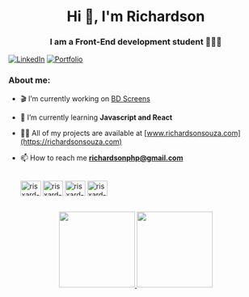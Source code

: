 <h1 align="center">Hi 👋, I'm Richardson</h1>
<h3 align="center">I am a Front-End development student 👨🏾‍💻</h3>

[![LinkedIn](https://img.shields.io/badge/linkedin-%230077B5.svg?style=for-the-badge&logo=linkedin&logoColor=white&link=https://www.linkedin.com/in/richardson-ssouza/)](https://www.linkedin.com/in/richardson-ssouza/)
[![Portfolio](https://img.shields.io/badge/Portfolio-%23000000.svg?style=for-the-badge&logo=firefox&logoColor=#FF7139&link=https://richardsonsouza.com)](https://richardsonsouza.com)



### About me:
- 🎬︎ I’m currently working on [BD Screens](https://github.com/Risxard/BD-Screens)
- 🌱 I’m currently learning **Javascript and React**
- 👨‍💻 All of my projects are available at [www.richardsonsouza.com](https://richardsonsouza.com)
- 📫 How to reach me **richardsonphp@gmail.com**

  <div style="display: inline_block" align="left"><br>
  <img align="center" alt="risxard-react" height="30" width="40" src="https://cdn.jsdelivr.net/gh/devicons/devicon/icons/react/react-original-wordmark.svg">
   <img align="center" alt="risxard-javascritp" height="30" width="40" src="https://cdn.jsdelivr.net/gh/devicons/devicon/icons/javascript/javascript-plain.svg">
  <img align="center" alt="risxard-HTML" height="30" width="40" src="https://cdn.jsdelivr.net/gh/devicons/devicon/icons/html5/html5-plain-wordmark.svg">
  <img align="center" alt="risxard-CSS" height="30" width="40" src="https://cdn.jsdelivr.net/gh/devicons/devicon/icons/css3/css3-plain-wordmark.svg">
  </div>
 <br>
 
  <div align= "center">
    <a href="https://github.com/risxard" >
    <img height=150  height="200" src="https://github-readme-stats.vercel.app/api?username=risxard&theme=dark"/>
    <a/>
    <a href="https://github.com/risxard" >
    <img height=150 src="https://github-readme-stats.vercel.app/api/top-langs/?username=risxard&layout=compact&theme=dark"/>
    </a>
  </div>



  


 
